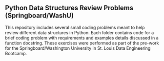 ## Python Data Structures Review Problems (Springboard/WashU)

This repository includes several small coding problems meant to help review different data structures in Python. Each folder contains code for a brief coding problem with requirements and examples details discussed in a function docstring. These exercises were performed as part of the pre-work for the Springboard/Washington University in St. Louis Data Engineering Bootcamp.
